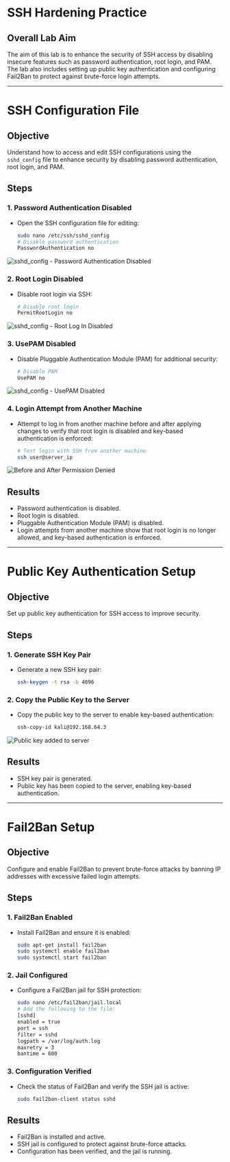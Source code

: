 # SSH Hardening Practice

## Overall Lab Aim
The aim of this lab is to enhance the security of SSH access by disabling insecure features such as password authentication, root login, and PAM. The lab also includes setting up public key authentication and configuring Fail2Ban to protect against brute-force login attempts.

---

# SSH Configuration File 

## Objective
Understand how to access and edit SSH configurations using the `sshd_config` file to enhance security by disabling password authentication, root login, and PAM.

## Steps

### 1. **Password Authentication Disabled**
   - Open the SSH configuration file for editing:
     ```bash
     sudo nano /etc/ssh/sshd_config
     # Disable password authentication
     PasswordAuthentication no
     ```
![sshd_config - Password Authentication Disabled](https://github.com/user-attachments/assets/ac03dc28-7847-4d0a-a242-6395c6ec9989)



### 2. **Root Login Disabled**
   - Disable root login via SSH:
     ```bash
     # Disable root login
     PermitRootLogin no
     ```
![sshd_config - Root Log In Disabled](https://github.com/user-attachments/assets/1b1d1a77-fd46-4746-84b9-5d08928dc7f2)

     

### 3. **UsePAM Disabled**
   - Disable Pluggable Authentication Module (PAM) for additional security:
     ```bash
     # Disable PAM
     UsePAM no
     ```
![sshd_config - UsePAM Disabled](https://github.com/user-attachments/assets/ae7b8d9b-2450-42de-aad7-e9b4a63078e1)

     

### 4. **Login Attempt from Another Machine**
   - Attempt to log in from another machine before and after applying changes to verify that root login is disabled and key-based authentication is enforced:
     ```bash
     # Test login with SSH from another machine
     ssh user@server_ip
     ```
![Before and After  Permission Denied](https://github.com/user-attachments/assets/16d1841e-5889-4a39-80cd-4fbae4826d58)

     

## Results
- Password authentication is disabled.
- Root login is disabled.
- Pluggable Authentication Module (PAM) is disabled.
- Login attempts from another machine show that root login is no longer allowed, and key-based authentication is enforced.

---

# Public Key Authentication Setup

## Objective
Set up public key authentication for SSH access to improve security.

## Steps

### 1. **Generate SSH Key Pair**
   - Generate a new SSH key pair:
     ```bash
     ssh-keygen -t rsa -b 4096
     ```

### 2. **Copy the Public Key to the Server**
   - Copy the public key to the server to enable key-based authentication:
     ```bash
     ssh-copy-id kali@192.168.64.3
     ```
![Public key added to server](https://github.com/user-attachments/assets/06f35ee4-1b9f-468f-afbc-61733d976478)


## Results
- SSH key pair is generated.
- Public key has been copied to the server, enabling key-based authentication.

---

# Fail2Ban Setup

## Objective
Configure and enable Fail2Ban to prevent brute-force attacks by banning IP addresses with excessive failed login attempts.

## Steps

### 1. **Fail2Ban Enabled**
   - Install Fail2Ban and ensure it is enabled:
     ```bash
     sudo apt-get install fail2ban
     sudo systemctl enable fail2ban
     sudo systemctl start fail2ban
     ```

### 2. **Jail Configured**
   - Configure a Fail2Ban jail for SSH protection:
     ```bash
     sudo nano /etc/fail2ban/jail.local
     # Add the following to the file:
     [sshd]
     enabled = true
     port = ssh
     filter = sshd
     logpath = /var/log/auth.log
     maxretry = 3
     bantime = 600
     ```

### 3. **Configuration Verified**
   - Check the status of Fail2Ban and verify the SSH jail is active:
     ```bash
     sudo fail2ban-client status sshd
     ```

## Results
- Fail2Ban is installed and active.
- SSH jail is configured to protect against brute-force attacks.
- Configuration has been verified, and the jail is running.
